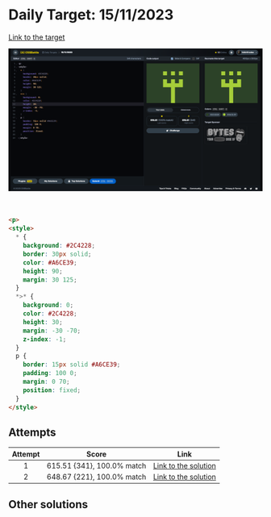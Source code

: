 # Daily Target: 15/11/2023

[Link to the target](https://cssbattle.dev/play/pszaaigumfRAzHZ96bXn)

![img](../images/target-solution/daily-target_2023-11-15.png)

<br>

```html
<p>
<style>
  * {
    background: #2C4228;
    border: 30px solid;
    color: #A6CE39;
    height: 90;
    margin: 30 125;
  }
  *>* {
    background: 0;
    color: #2C4228;
    height: 30;
    margin: -30 -70;
    z-index: -1;
  }
  p {
    border: 15px solid #A6CE39;
    padding: 100 0;
    margin: 0 70;
    position: fixed;
  }
</style>
```

## Attempts
| Attempt | Score | Link |
|:-:|:-:|:-:|
| 1 | 615.51 {341}, 100.0% match | [Link to the solution](../html/daily-target_2023-11-15_attempt-01.html) |
| 2 | 648.67 {221}, 100.0% match | [Link to the solution](../html/daily-target_2023-11-15_attempt-02.html) |

## Other solutions
